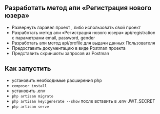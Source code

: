 ## Разработать метод апи «Регистрация нового юзера» 

- Развернуть ларавел проект , либо использовать свой проект
- Разработать метод апи «Регистрация нового юзера» api/registration с параметрами email, password, gender
- Разработать апи метод api/profile для выдачи данных Пользователя
- Предоставить документацию в виде Postman проекта 
- Представить скриншоты запросов из Postman

## Как запустить
- установить необходимые расширения php
- `composer install`
- установить .env
- `php artisan migrate`
- `php artisan key:generate --show` после вставить в .env JWT_SECRET
- `php artisan serve`
